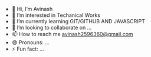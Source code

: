 - 👋 Hi, I’m Avinash
- 👀 I’m interested in Techanical Works 
- 🌱 I’m currently learning GIT/GITHUB AND  JAVASCRIPT
- 💞️ I’m looking to collaborate on ...
- 📫 How to reach me avinash2596360@gmail.com
- 😄 Pronouns: ...
- ⚡ Fun fact: ...

<!---
Avi0221/Avi0221 is a ✨ special ✨ repository because its `README.md` (this file) appears on your GitHub profile.
You can click the Preview link to take a look at your changes.
--->
